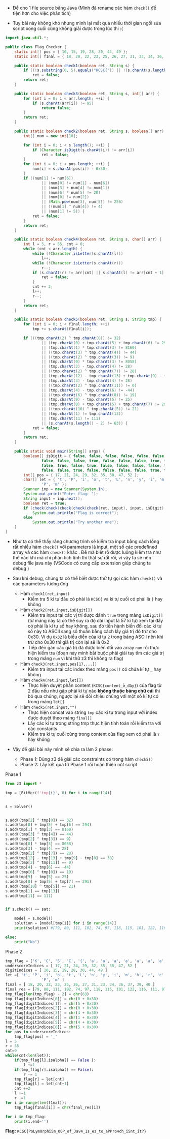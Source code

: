 - Đề cho 1 file source bằng Java (Mình đã rename các hàm `check()` để tiện hơn cho việc phân tích)

- Tuy bài này không khó nhưng mình lại mất quá nhiều thời gian ngồi sửa script xong cuối cùng không giải được trong lúc thi :(

```Java
import java.util.*;

public class Flag_Checker {
	static int[] pos = { 10, 15, 19, 28, 30, 44, 49 };
	static int[] f1nal = { 18, 20, 22, 23, 25, 26, 27, 31, 33, 34, 36, 37, 39, 40 };

	public static boolean check1(boolean ret, String s) {
		if ((!s.substring(0, 5).equals("KCSC{")) || !(s.charAt(s.length() - 1) == '}'))
			ret = false;
		return ret;
	}

	public static boolean check3(boolean ret, String s, int[] arr) {
		for (int i = 0; i < arr.length; ++i) {
			if (s.charAt(arr[i]) != 95)
				return false;
		}
		return ret;
	}

	public static boolean check2(boolean ret, String s, boolean[] arr) {
		int[] num = new int[10];

		for (int i = 0; i < s.length(); ++i) {
			if (Character.isDigit(s.charAt(i)) != arr[i])
				ret = false;
		}
		for (int i = 0; i < pos.length; ++i) {
			num[i] = s.charAt(pos[i]) - 0x30;
		}
		if ((num[1] != num[6])
				|| (num[0] != num[1] - num[6])
				|| (num[3] + num[4] != num[1])
				|| (num[6] * num[5] != 20)
				|| (num[0] != num[2])
				|| (Math.pow(num[3], num[5]) != 256)
				|| ((num[1] ^ num[4]) != 4)
				|| (num[1] != 5)) {
			ret = false;
		}
		return ret;
	}

	public static boolean check4(boolean ret, String s, char[] arr) {
		int l = 5, r = 55, cnt = 0;
		while (cnt < arr.length) {
			while (!Character.isLetter(s.charAt(l)))
				l++;
			while (!Character.isLetter(s.charAt(r)))
				r--;
			if (s.charAt(r) != arr[cnt] || s.charAt(l) != arr[cnt + 1]) {
				ret = false;
			}
			cnt += 2;
			l++;
			r--;
		}
		return ret;
	}

	public static boolean check5(boolean ret, String s, String tmp) {
		for (int i = 0; i < f1nal.length; ++i)
			tmp += s.charAt(f1nal[i]);

		if (((tmp.charAt(2) ^ tmp.charAt(0)) != 32)
				|| (tmp.charAt(0) + tmp.charAt(5) + tmp.charAt(6) != 294)
				|| (tmp.charAt(1) * tmp.charAt(3) != 8160)
				|| ((tmp.charAt(3) ^ tmp.charAt(4)) != 44)
				|| ((tmp.charAt(2) ^ tmp.charAt(3)) != 9)
				|| (tmp.charAt(0) * tmp.charAt(3) != 8058)
				|| (tmp.charAt(3) - tmp.charAt(4) != 28)
				|| ((tmp.charAt(2) ^ tmp.charAt(7)) != 28)
				|| (tmp.charAt(12) - tmp.charAt(13) + tmp.charAt(9) - tmp.charAt(8) != 38)
				|| (tmp.charAt(3) - tmp.charAt(4) != 28)
				|| ((tmp.charAt(2) ^ tmp.charAt(11)) != 0)
				|| (tmp.charAt(4) - tmp.charAt(6) != -44)
				|| ((tmp.charAt(6) ^ tmp.charAt(8)) != 19)
				|| (tmp.charAt(9) - tmp.charAt(5) != 25)
				|| (tmp.charAt(0) + tmp.charAt(5) + tmp.charAt(7) != 291)
				|| ((tmp.charAt(10) ^ tmp.charAt(5)) != 21)
				|| (tmp.charAt(1) != tmp.charAt(13))
				|| (tmp.charAt(11) != 111)
				|| (s.charAt(s.length() - 2) != 63)) {
			ret = false;
		}
		return ret;
	}

	public static void main(String[] args) {
		boolean[] isDigit = { false, false, false, false, false, false, false, false, false, false, true, false,
				false, false, false, true, false, false, false, true, false, false, false, false, false, false, false,
				false, true, false, true, false, false, false, false, false, false, false, false, false, false, false,
				false, false, true, false, false, false, false, true, false, false, false, false, false, false, false };
		int[] pos = { 17, 21, 24, 29, 32, 35, 38, 47, 52 };
		char[] let = { 't', 'P', 'i', 'o', 't', 'L', 'n', 'y', 'i', 'm', 'h', 'r', 'c', 'p', 'o', 'h', 'r', 'i',
				'P', 'm' };
		Scanner inp = new Scanner(System.in);
		System.out.print("Enter flag: ");
		String input = inp.next();
		boolean ret = true;
		if (check(check(check(check(check(ret, input), input, isDigit), input, pos), input, let), input, ""))
			System.out.println("Flag is correct");
		else
			System.out.println("Try another one");
	}
}

```
- Như ta có thể thấy rằng chương trình sẽ kiểm tra input bằng cách lồng rất nhiều hàm `check()` với parameters là input, một số các predefined array và các hàm `check()` khác . Để mà biết rõ được luồng kiểm tra như thế nào khi mà chỉ phân tích tĩnh thì thật sự rất rối, vì vậy ta sẽ nên debug file java này (VSCode có cung cấp extension giúp chúng ta debug )

- Sau khi debug, chúng ta có thể biết được thứ tự gọi các hàm `check()` và các parameters tương ứng
  	+ Hàm `check1(ret,input)`
  	  + Kiểm tra 5 kí tự đầu có phải là `KCSC{` và kí tự cuối có phải là `}` hay không
  	+ Hàm `check2(ret,input,isDigit[])`
  	  + Kiểm tra input tại các vị trí được đánh `true` trong mảng `isDigit[]` (từ mảng này ta có thể suy ra độ dài input là 57 kí tự) xem tại đấy có phải là kí tự số hay không, sau đó tiến hành biến đổi các kí tự số này từ ASCII sang số thuần bằng cách lấy giá trị đó trừ cho 0x30. Ví dụ `0x32` là biểu diễn của kí tự `2` trong bảng ASCII nên khi trừ cho 0x30 thì giá trị còn lại sẽ là 0x2
  	  + Tiếp đến gán các giá trị đã được biến đổi vào array `num` rồi thực hiện kiểm tra (đoạn này mình bắt buộc phải giải tay tìm các giá trị trong mảng `num` vì khi thử z3 thì không ra flag)
  	+ Hàm `check3(ret,input,pos[17,...])`
  	  + Kiểm tra input tại các index theo mảng `pos[]` có chứa kí tự `_` hay không
  	+ Hàm `check4(ret,input,let[])`
  	  + Thực hiện duyệt phần content (`KCSC{content_ở_đây}`) của flag từ 2 đầu nếu như gặp phải kí tự nào **không thuộc bảng chữ cái** thì bỏ qua chúng, ngược lại sẽ đối chiếu chúng với một số kí tự có trong mảng `let[]`
  	+ Hàm `check5(ret,input,"")`
  	  + Thực hiện concat vào string `tmp` các kí tự trong input với index được duyệt theo mảng `f1nal[]`
  	  + Lấy các kí tự trong string tmp thực hiện tính toán rồi kiểm tra với các constants
  	  + Kiểm tra kí tự cuối cùng trong content của flag xem có phải là `?` hay không

- Vậy để giải bài này mình sẽ chia ra làm 2 phase:
  + Phase 1: Dùng z3 để giải các constraints có trong hàm `check5()`
  + Phase 2: Lấy kết quả từ Phase 1 rồi hoàn thiện nốt script

Phase 1
```python
from z3 import *

tmp = [BitVec(f'tmp{i}', 8) for i in range(14)]


s = Solver()


s.add((tmp[2] ^ tmp[0]) == 32)
s.add(tmp[0] + tmp[5] + tmp[6] == 294)
s.add(tmp[1] * tmp[3] == 8160)
s.add((tmp[3] ^ tmp[4]) == 44)
s.add((tmp[2] ^ tmp[3]) == 9)
s.add(tmp[0] * tmp[3] == 8058)
s.add(tmp[3] - tmp[4] == 28)
s.add((tmp[2] ^ tmp[7]) == 28)
s.add(tmp[12] - tmp[13] + tmp[9] - tmp[8] == 38)
s.add((tmp[2] ^ tmp[11]) == 0)
s.add(tmp[4] - tmp[6] == -44)
s.add((tmp[6] ^ tmp[8]) == 19)
s.add(tmp[9] - tmp[5] == 25)
s.add(tmp[0] + tmp[5] + tmp[7] == 291)
s.add((tmp[10] ^ tmp[5]) == 21)
s.add(tmp[1] == tmp[13])
s.add(tmp[11] == 111)  


if s.check() == sat:

    model = s.model()
    solution = [model[tmp[i]] for i in range(14)]
    print(solution) #[79, 80, 111, 102, 74, 97, 118, 115, 101, 122, 116, 111, 97, 80]

else:
    print("No")

```

Phase 2 
```python
tmp_flag = ['K', 'C', 'S', 'C', '{', 'a', 'a', 'a', 'a', 'a', 'a', 'a', 'a', 'a', 'a', 'a', 'a', 'a', 'a', 'a', 'a', 'a', 'a', 'a', 'a', 'a', 'a', 'a', 'a', 'a', 'a', 'a', 'a', 'a', 'a', 'a', 'a', 'a', 'a', 'a', 'a', 'a', 'a', 'a', 'a', 'a', 'a', 'a', 'a', 'a', 'a', 'a', 'a', 'a', 'a', 'a', '}']
underscoreIndices = [ 17, 21, 24, 29, 32, 35, 38, 47, 52 ]
digitIndices = [ 10, 15, 19, 28, 30, 44, 49 ]
let =[ 't', 'P', 'i', 'o', 't', 'L', 'n', 'y', 'i', 'm', 'h', 'r', 'c', 'p', 'o', 'h', 'r', 'i',
				'P', 'm' ]
f1nal = [ 18, 20, 22, 23, 25, 26, 27, 31, 33, 34, 36, 37, 39, 40 ]
f1nal_res = [79, 80, 111, 102, 74, 97, 118, 115, 101, 122, 116, 111, 97, 80]
tmp_flag[len(tmp_flag) - 2] = chr(63)
tmp_flag[digitIndices[0]] = chr(0 + 0x30)
tmp_flag[digitIndices[1]] = chr(5 + 0x30)
tmp_flag[digitIndices[2]] = chr(0 + 0x30)
tmp_flag[digitIndices[3]] = chr(4 + 0x30)
tmp_flag[digitIndices[4]] = chr(1 + 0x30)
tmp_flag[digitIndices[5]] = chr(4 + 0x30)
tmp_flag[digitIndices[6]] = chr(5 + 0x30)
for pos in underscoreIndices:
    tmp_flag[pos] = '_'
l = 5 
r = 55
cnt=0
while(cnt<len(let)):
    if(tmp_flag[l].isalpha() == False ):
        l +=1
    if(tmp_flag[r].isalpha() == False):
        r -= 1 
    tmp_flag[r] = let[cnt]
    tmp_flag[l] = let[cnt+1]
    cnt +=2 
    l +=1
    r -=1
for i in range(len(f1nal)):
    tmp_flag[f1nal[i]] = chr(f1nal_res[i])

for i in tmp_flag:
    print(i,end='')

```
**Flag:** `KCSC{PoLym0rphi5m_O0P_of_Jav4_1s_ez_to_aPPro4ch_i5nt_it?}`
  	
